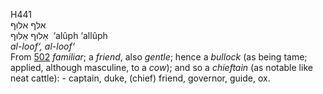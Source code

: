 H441  
אלּף אלּוּף  
אַלוּף אַלּוּף ‎ ‘alûph ‘allûph  
*al-loof‘,* *al-loof‘*  
From [502](h0502) *familiar*; a *friend*, also *gentle*; hence a
*bullock* (as being tame; applied, although masculine, to a *cow*); and
so a *chieftain* (as notable like neat cattle): - captain, duke, (chief)
friend, governor, guide, ox.  
